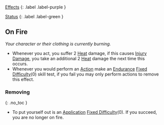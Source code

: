 
[Effects](Game/Core/Effects)
{: .label .label-purple }

[Status](Game/Core/Effects#Status)
{: .label .label-green }

## On Fire
*Your character or their clothing is currently burning.* 
* Whenever you act, you suffer 2 [Heat](Game/Core/Injury#Heat) damage, if this causes [Injury Damage](Game/Core/Injury#Injury%20Damage), you take an additional 2 [Heat](Game/Core/Injury#Heat) damage the next time this occurs.
* Whenever you would perform an [Action](Game/Core/Terminology#Action) make an [Endurance](Game/Core/Strength#Endurance) [Fixed Difficulty](Skills#Fixed%20Difficulty)(0) skill test, if you fail you may only perform actions to remove this effect.

### Removing
{: .no_toc }
* To put yourself out is an [Application](Intelligence#Application) [Fixed Difficulty](Skills#Fixed%20Difficulty)(0). If you succeed, you are no longer on fire. 